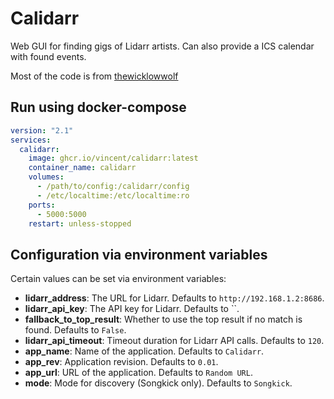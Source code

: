 # Calidarr

Web GUI for finding gigs of Lidarr artists.
Can also provide a ICS calendar with found events.

Most of the code is from [thewicklowwolf](https://github.com/TheWicklowWolf/Lidify)


## Run using docker-compose

```yaml
version: "2.1"
services:
  calidarr:
    image: ghcr.io/vincent/calidarr:latest
    container_name: calidarr
    volumes:
      - /path/to/config:/calidarr/config
      - /etc/localtime:/etc/localtime:ro
    ports:
      - 5000:5000
    restart: unless-stopped
```

## Configuration via environment variables

Certain values can be set via environment variables:

* __lidarr_address__: The URL for Lidarr. Defaults to `http://192.168.1.2:8686`.
* __lidarr_api_key__: The API key for Lidarr. Defaults to ``.
* __fallback_to_top_result__: Whether to use the top result if no match is found. Defaults to `False`.
* __lidarr_api_timeout__: Timeout duration for Lidarr API calls. Defaults to `120`.
* __app_name__: Name of the application. Defaults to `Calidarr`.
* __app_rev__: Application revision. Defaults to `0.01`.
* __app_url__: URL of the application. Defaults to `Random URL`.
* __mode__: Mode for discovery (Songkick only). Defaults to `Songkick`.


